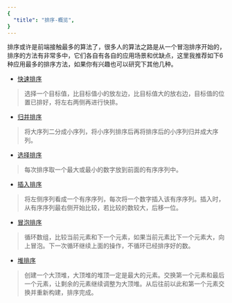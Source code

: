 ```yaml
---
{
  "title": "排序-概览",
}
---
```


排序或许是前端接触最多的算法了，很多人的算法之路是从一个冒泡排序开始的，排序的方法有非常多中，它们各自有各自的应用场景和优缺点，这里我推荐如下6种应用最多的排序方法，如果你有兴趣也可以研究下其他几种。

- [快速排序](%E5%BF%AB%E9%80%9F%E6%8E%92%E5%BA%8F.md)

> 选择一个目标值，比目标值小的放左边，比目标值大的放右边，目标值的位置已排好，将左右两侧再进行快排。

- [归并排序](%E5%BD%92%E5%B9%B6%E6%8E%92%E5%BA%8F.md)

> 将大序列二分成小序列，将小序列排序后再将排序后的小序列归并成大序列。

- [选择排序](%E9%80%89%E6%8B%A9%E6%8E%92%E5%BA%8F.md)

> 每次排序取一个最大或最小的数字放到前面的有序序列中。

- [插入排序](%E6%8F%92%E5%85%A5%E6%8E%92%E5%BA%8F.md)

> 将左侧序列看成一个有序序列，每次将一个数字插入该有序序列。插入时，从有序序列最右侧开始比较，若比较的数较大，后移一位。

- [冒泡排序](%E5%86%92%E6%B3%A1%E6%8E%92%E5%BA%8F.md)

> 循环数组，比较当前元素和下一个元素，如果当前元素比下一个元素大，向上冒泡。下一次循环继续上面的操作，不循环已经排序好的数。

- [堆排序](%E5%A0%86%E6%8E%92%E5%BA%8F.md)

> 创建一个大顶堆，大顶堆的堆顶一定是最大的元素。交换第一个元素和最后一个元素，让剩余的元素继续调整为大顶堆。从后往前以此和第一个元素交换并重新构建，排序完成。
